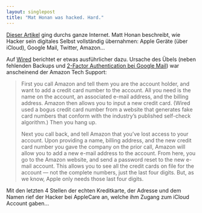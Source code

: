 ```yaml
---
layout: singlepost
title: "Mat Honan was hacked. Hard."
---
```


[Dieser Artikel](http://www.emptyage.com/post/28679875595/yes-i-was-hacked-hard) ging durchs ganze Internet. Matt Honan beschreibt, wie Hacker sein digitales Selbst vollständig übernahmen: Apple Geräte (über iCloud), Google Mail, Twitter, Amazon...

Auf [Wired](http://www.wired.com/gadgetlab/2012/08/apple-amazon-mat-honan-hacking/all/) berichtet er etwas ausführlicher dazu. Ursache des Übels (neben fehlenden Backups und [2-Factor Authentication bei Google Mail](http://googleblog.blogspot.de/2011/02/advanced-sign-in-security-for-your.html)) war anscheinend der Amazon Tech Support:

> First you call Amazon and tell them you are the account holder, and want to add a credit card number to the account. All you need is the name on the account, an associated e-mail address, and the billing address. Amazon then allows you to input a new credit card. (Wired used a bogus credit card number from a website that generates fake card numbers that conform with the industry’s published self-check algorithm.) Then you hang up.
>
> Next you call back, and tell Amazon that you’ve lost access to your account. Upon providing a name, billing address, and the new credit card number you gave the company on the prior call, Amazon will allow you to add a new e-mail address to the account. From here, you go to the Amazon website, and send a password reset to the new e-mail account. This allows you to see all the credit cards on file for the account — not the complete numbers, just the last four digits. But, as we know, Apple only needs those last four digits.

Mit den letzten 4 Stellen der echten Kreditkarte, der Adresse und dem Namen rief der Hacker bei AppleCare an, welche ihm Zugang zum iCloud Account gaben...
